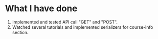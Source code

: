 # What I have done
1. Implemented and tested API call "GET" and "POST".
2. Watched several tutorials and implemented serializers for course-info section.